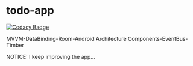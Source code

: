 # todo-app
[![Codacy Badge](https://api.codacy.com/project/badge/Grade/400b607ecd8c492f84a43e821b3cf12e)](https://www.codacy.com/manual/barissaglam/todo-app?utm_source=github.com&amp;utm_medium=referral&amp;utm_content=barissaglam/todo-app&amp;utm_campaign=Badge_Grade)

MVVM-DataBinding-Room-Android Architecture Components-EventBus-Timber

NOTICE: I keep improving the app...
